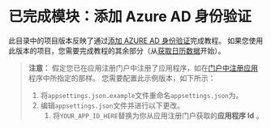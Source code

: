 # <a name="completed-module-add-azure-ad-authentication"></a>已完成模块：添加 Azure AD 身份验证

此目录中的项目版本反映了通过[添加 AZURE AD 身份验证](https://docs.microsoft.com/graph/tutorials/dotnet-core?tutorial-step=3)完成教程。 如果您使用此版本的项目，您需要完成教程的其余部分（从[获取日历数据](https://docs.microsoft.com/graph/tutorials/dotnet-core?tutorial-step=4)开始）。

> **注意：** 假定您已在应用注册门户中注册了应用程序，如在[门户中注册应用](https://docs.microsoft.com/graph/tutorials/dotnet-core?tutorial-step=2)程序中所指定的那样。 您需要配置此示例版本，如下所示：
>
> 1. 将`appsettings.json.example`文件重命名`appsettings.json`为。
> 1. 编辑`appsettings.json`文件并进行以下更改。
>     1. 将`YOUR_APP_ID_HERE`替换为你从应用注册门户获取的**应用程序 Id** 。
